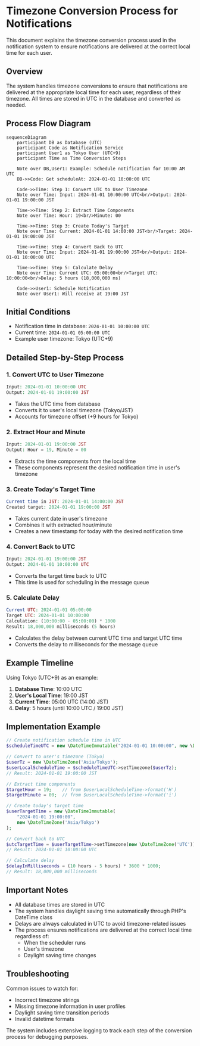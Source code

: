 # Timezone Conversion Process for Notifications

This document explains the timezone conversion process used in the notification system to ensure notifications are delivered at the correct local time for each user.

## Overview

The system handles timezone conversions to ensure that notifications are delivered at the appropriate local time for each user, regardless of their timezone. All times are stored in UTC in the database and converted as needed.

## Process Flow Diagram

```mermaid
sequenceDiagram
    participant DB as Database (UTC)
    participant Code as Notification Service
    participant User1 as Tokyo User (UTC+9)
    participant Time as Time Conversion Steps

    Note over DB,User1: Example: Schedule notification for 10:00 AM UTC
    DB->>Code: Get scheduleAt: 2024-01-01 10:00:00 UTC
    
    Code->>Time: Step 1: Convert UTC to User Timezone
    Note over Time: Input: 2024-01-01 10:00:00 UTC<br/>Output: 2024-01-01 19:00:00 JST
    
    Time->>Time: Step 2: Extract Time Components
    Note over Time: Hour: 19<br/>Minute: 00
    
    Time->>Time: Step 3: Create Today's Target
    Note over Time: Current: 2024-01-01 14:00:00 JST<br/>Target: 2024-01-01 19:00:00 JST
    
    Time->>Time: Step 4: Convert Back to UTC
    Note over Time: Input: 2024-01-01 19:00:00 JST<br/>Output: 2024-01-01 10:00:00 UTC
    
    Time->>Time: Step 5: Calculate Delay
    Note over Time: Current UTC: 05:00:00<br/>Target UTC: 10:00:00<br/>Delay: 5 hours (18,000,000 ms)
    
    Code->>User1: Schedule Notification
    Note over User1: Will receive at 19:00 JST
```

## Initial Conditions

- Notification time in database: `2024-01-01 10:00:00 UTC`
- Current time: `2024-01-01 05:00:00 UTC`
- Example user timezone: Tokyo (UTC+9)

## Detailed Step-by-Step Process

### 1. Convert UTC to User Timezone
```php
Input: 2024-01-01 10:00:00 UTC
Output: 2024-01-01 19:00:00 JST
```
- Takes the UTC time from database
- Converts it to user's local timezone (Tokyo/JST)
- Accounts for timezone offset (+9 hours for Tokyo)

### 2. Extract Hour and Minute
```php
Input: 2024-01-01 19:00:00 JST
Output: Hour = 19, Minute = 00
```
- Extracts the time components from the local time
- These components represent the desired notification time in user's timezone

### 3. Create Today's Target Time
```php
Current time in JST: 2024-01-01 14:00:00 JST
Created target: 2024-01-01 19:00:00 JST
```
- Takes current date in user's timezone
- Combines it with extracted hour/minute
- Creates a new timestamp for today with the desired notification time

### 4. Convert Back to UTC
```php
Input: 2024-01-01 19:00:00 JST
Output: 2024-01-01 10:00:00 UTC
```
- Converts the target time back to UTC
- This time is used for scheduling in the message queue

### 5. Calculate Delay
```php
Current UTC: 2024-01-01 05:00:00
Target UTC: 2024-01-01 10:00:00
Calculation: (10:00:00 - 05:00:00) * 1000
Result: 18,000,000 milliseconds (5 hours)
```
- Calculates the delay between current UTC time and target UTC time
- Converts the delay to milliseconds for the message queue

## Example Timeline

Using Tokyo (UTC+9) as an example:
1. **Database Time**: 10:00 UTC
2. **User's Local Time**: 19:00 JST
3. **Current Time**: 05:00 UTC (14:00 JST)
4. **Delay**: 5 hours (until 10:00 UTC / 19:00 JST)

## Implementation Example

```php
// Create notification schedule time in UTC
$scheduleTimeUTC = new \DateTimeImmutable("2024-01-01 10:00:00", new \DateTimeZone('UTC'));

// Convert to user's timezone (Tokyo)
$userTz = new \DateTimeZone('Asia/Tokyo');
$userLocalScheduleTime = $scheduleTimeUTC->setTimezone($userTz);
// Result: 2024-01-01 19:00:00 JST

// Extract time components
$targetHour = 19;    // from $userLocalScheduleTime->format('H')
$targetMinute = 00;  // from $userLocalScheduleTime->format('i')

// Create today's target time
$userTargetTime = new \DateTimeImmutable(
    "2024-01-01 19:00:00",
    new \DateTimeZone('Asia/Tokyo')
);

// Convert back to UTC
$utcTargetTime = $userTargetTime->setTimezone(new \DateTimeZone('UTC'));
// Result: 2024-01-01 10:00:00 UTC

// Calculate delay
$delayInMilliseconds = (10 hours - 5 hours) * 3600 * 1000;
// Result: 18,000,000 milliseconds
```

## Important Notes

- All database times are stored in UTC
- The system handles daylight saving time automatically through PHP's DateTime class
- Delays are always calculated in UTC to avoid timezone-related issues
- The process ensures notifications are delivered at the correct local time regardless of:
  - When the scheduler runs
  - User's timezone
  - Daylight saving time changes

## Troubleshooting

Common issues to watch for:
- Incorrect timezone strings
- Missing timezone information in user profiles
- Daylight saving time transition periods
- Invalid datetime formats

The system includes extensive logging to track each step of the conversion process for debugging purposes.
